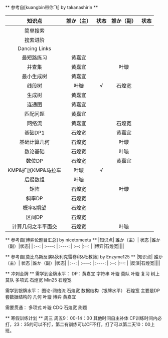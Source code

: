 ** 参考自[kuangbin带你飞] by takanashirin **

|知识点| 誰か（主）| 状态 |誰か（副）|状态|
| :--: | :----: | :----: | :--: |:--: |
|简单搜索|||||
|搜索进阶|||||
|Dancing Links|||||
|最短路练习|黄嘉宜||||
|并查集|黄嘉宜||叶璇||
|最小生成树|黄嘉宜||||
|线段树|叶璇|√|石煌宽||
|生成树|黄嘉宜||||
|连通图|黄嘉宜||||
|匹配问题|黄嘉宜||||
|网络流|黄嘉宜||石煌宽||
|基础DP1|石煌宽||黄嘉宜||
|基础计算几何|石煌宽||叶璇||
|数论基础|石煌宽||叶璇||
|数位DP|石煌宽||黄嘉宜||
|KMP&扩展KMP&马拉车|叶璇|√|||
|后缀数组|叶璇||||
|矩阵|石煌宽||叶璇||
|斜率DP|石煌宽||||
|概率&期望|石煌宽||||
|区间DP|石煌宽||||
|计算几何之半平面交|石煌宽||叶璇||

** 参考自[博弈论题目汇总] by nicetomeetu **
|知识点| 誰か（主）| 状态 |誰か（副）|状态|
| :--: | :----: | :----: | :--: |:--: |
|博弈|石煌宽||||

** 参考自[莫比乌斯反演&狄利克雷卷积&杜教筛] by Enzyme125 **
|知识点| 誰か（主）| 状态 |誰か（副）|状态|
| :--: | :----: | :----: | :--: |:--: |
|反演|石煌宽||||

** 冲刺金牌 **
需学到金牌水平：
DP：黄嘉宜
字符串 叶璇
莫队 叶璇 复习 树上莫队
多项式 石煌宽
Min25 石煌宽

需学到银牌水平：
图论-网络流 石煌宽
数据结构（银牌水平） 石煌宽 主要是DP套数据结构的
几何 叶璇
博弈 黄嘉宜

需要贯通：
多项式 叶璇
CDQ 石煌宽 刷题

** 寒假训练计划 **
周三 周五9：00-14：00
其他时间自主补体
CF训练时间内必打，23：35的可以不打，第二有训练可以CF不打，打了可以第二天10：00上班。
